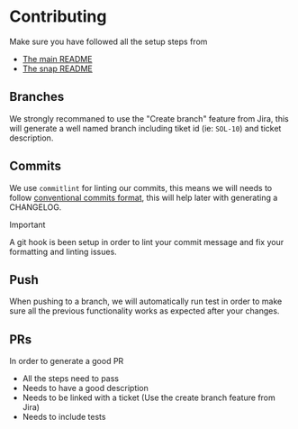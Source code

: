 # Contributing

Make sure you have followed all the setup steps from

- [The main README](../README.md)
- [The snap README](../packages/snap/README.md)

## Branches

We strongly recommaned to use the "Create branch" feature from Jira, this will generate a well named branch including tiket id (ie: `SOL-10`) and ticket description.

## Commits

We use `commitlint` for linting our commits, this means we will needs to follow [conventional commits format](https://www.conventionalcommits.org/en/v1.0.0/), this will help later with generating a CHANGELOG.

> [!IMPORTANT]  
> A git hook is been setup in order to lint your commit message and fix your formatting and linting issues.

## Push

When pushing to a branch, we will automatically run test in order to make sure all the previous functionality works as expected after your changes.

## PRs

In order to generate a good PR

- All the steps need to pass
- Needs to have a good description
- Needs to be linked with a ticket (Use the create branch feature from Jira)
- Needs to include tests
